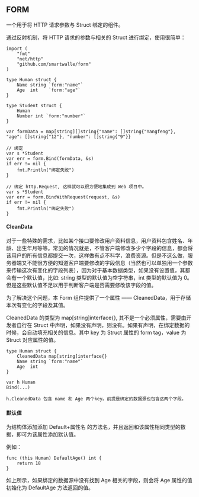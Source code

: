 ## FORM
一个用于将 HTTP 请求参数与 Struct 绑定的组件。

通过反射机制，将 HTTP 请求的参数与相关的 Struct 进行绑定，使用很简单：

```
import (
	"fmt"
	"net/http"
	"github.com/smartwalle/form"
)

type Human struct {
	Name string `form:"name"`
	Age  int    `form:"age"`
}

type Student struct {
	Human
	Number int `form:"number"`
}

var formData = map[string][]string{"name": []string{"Yangfeng"}, "age": []string{"12"}, "number": []string{"9"}}

// 绑定
var s *Student
var err = form.Bind(formData, &s)
if err != nil {
	fmt.Println("绑定失败")
}

// 绑定 http.Request, 这样就可以很方便地集成到 Web 项目中。
var s *Student
var err = form.BindWithRequest(request, &s)
if err != nil {
	fmt.Println("绑定失败")
}
```

#### CleanData
对于一些特殊的需求，比如某个接口要修改用户资料信息，用户资料包含姓名、年龄、出生年月等等。常见的情况就是，不管客户端修改多少个字段的信息，都会将该用户的所有信息都提交一次，这样做有点不科学，浪费资源。但是不这么做，服务器端又不能很方便的知道客户端要修改的字段信息（当然也可以单独用一个参数来传输这次有变化的字段列表），因为对于基本数据类型，如果没有设置值，其都会有一个默认值，比如: string 类型的默认值为空字符串，int 类型的默认值为 0。但是这些默认值不足以用于判断客户端是否需要修改该字段的值。

为了解决这个问题，本 Form 组件提供了一个属性 —— CleanedData，用于存储本次有变化的字段及其值。

CleanedData 的类型为 map[string]interface{}, 其不是一个必须属性，需要由开发者自行在 Struct 中声明，如果没有声明，则没有。如果有声明，在绑定数据的时候，会自动填充相关的信息。其中 key 为 Struct 属性的 form tag，value 为 Struct 对应属性的值。

```
type Human struct {
	CleanedData map[string]interface{}
	Name string `form:"name"`
	Age  int
}

var h Human
Bind(...)

h.CleanedData 包含 name 和 Age 两个key。前提是绑定的数据源也包含这两个字段。

```

#### 默认值
为结构体添加添加 Default+属性名 的方法名，并且返回和该属性相同类型的数据，即可为该属性添加默认值。

例如：

```
func (this Human) DefaultAge() int {
	return 18
}
```

如上所示，如果绑定的数据源中没有找到 Age 相关的字段，则会将 Age 属性的值初始化为 DefaultAge 方法返回的值。